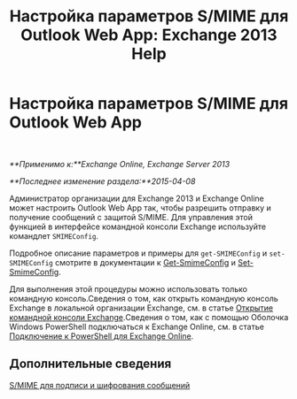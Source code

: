 ﻿---
title: 'Настройка параметров S/MIME для Outlook Web App: Exchange 2013 Help'
TOCTitle: Настройка параметров S/MIME для Outlook Web App
ms:assetid: c7dee22c-9b5b-425c-91a9-d093204ff84e
ms:mtpsurl: https://technet.microsoft.com/ru-ru/library/Dn626160(v=EXCHG.150)
ms:contentKeyID: 61212701
ms.date: 04/30/2018
mtps_version: v=EXCHG.150
ms.translationtype: HT
---

# Настройка параметров S/MIME для Outlook Web App

 

_**Применимо к:**Exchange Online, Exchange Server 2013_

_**Последнее изменение раздела:**2015-04-08_

Администратор организации для Exchange 2013 и Exchange Online может настроить Outlook Web App так, чтобы разрешить отправку и получение сообщений с защитой S/MIME. Для управления этой функцией в интерфейсе командной консоли Exchange используйте командлет `SMIMEConfig`.

Подробное описание параметров и примеры для `get-SMIMEConfig` и `set-SMIMEConfig` смотрите в документации к [Get-SmimeConfig](https://technet.microsoft.com/ru-ru/library/dn554257\(v=exchg.150\)) и [Set-SmimeConfig](https://technet.microsoft.com/ru-ru/library/dn554259\(v=exchg.150\)).

Для выполнения этой процедуры можно использовать только командную консоль.Сведения о том, как открыть командную консоль Exchange в локальной организации Exchange, см. в статье [Открытие командной консоли Exchange](https://technet.microsoft.com/ru-ru/library/dd638134\(v=exchg.150\)).Сведения о том, как с помощью Оболочка Windows PowerShell подключаться к Exchange Online, см. в статье [Подключение к PowerShell для Exchange Online](https://go.microsoft.com/fwlink/p/?linkid=396554).

## Дополнительные сведения

[S/MIME для подписи и шифрования сообщений](s-mime-for-message-signing-and-encryption-exchange-2013-help.md)

